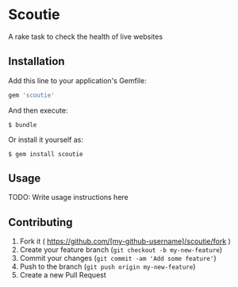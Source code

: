 # Scoutie

A rake task to check the health of live websites 

## Installation

Add this line to your application's Gemfile:

```ruby
gem 'scoutie'
```

And then execute:

    $ bundle

Or install it yourself as:

    $ gem install scoutie

## Usage

TODO: Write usage instructions here

## Contributing

1. Fork it ( https://github.com/[my-github-username]/scoutie/fork )
2. Create your feature branch (`git checkout -b my-new-feature`)
3. Commit your changes (`git commit -am 'Add some feature'`)
4. Push to the branch (`git push origin my-new-feature`)
5. Create a new Pull Request
